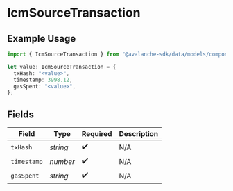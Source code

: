 # IcmSourceTransaction

## Example Usage

```typescript
import { IcmSourceTransaction } from "@avalanche-sdk/data/models/components";

let value: IcmSourceTransaction = {
  txHash: "<value>",
  timestamp: 3998.12,
  gasSpent: "<value>",
};
```

## Fields

| Field              | Type               | Required           | Description        |
| ------------------ | ------------------ | ------------------ | ------------------ |
| `txHash`           | *string*           | :heavy_check_mark: | N/A                |
| `timestamp`        | *number*           | :heavy_check_mark: | N/A                |
| `gasSpent`         | *string*           | :heavy_check_mark: | N/A                |
